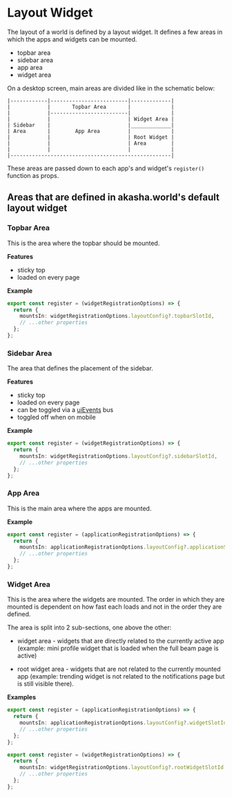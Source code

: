 # Layout Widget

The layout of a world is defined by a layout widget. It defines a few areas in which the apps and widgets can be mounted.

- topbar area
- sidebar area
- app area
- widget area

On a desktop screen, main areas are divided like in the schematic below:

```
|------------|-------------------------|-------------|
|            |       Topbar Area       |             |
|            |-------------------------|             |
|            |                         | Widget Area |
| Sidebar    |                         |_____________|
| Area       |        App Area         |             |
|            |                         | Root Widget |
|            |                         | Area        |
|            |                         |             |
|----------------------------------------------------|
```

These areas are passed down to each app's and widget's `register()` function as props.

## Areas that are defined in akasha.world's default layout widget

### Topbar Area

This is the area where the topbar should be mounted.

**Features**

- sticky top
- loaded on every page

**Example**

```ts title="Creating a new topbar widget"
export const register = (widgetRegistrationOptions) => {
  return {
    mountsIn: widgetRegistrationOptions.layoutConfig?.topbarSlotId,
    // ...other properties
  };
};
```

### Sidebar Area

The area that defines the placement of the sidebar.

**Features**

- sticky top
- loaded on every page
- can be toggled via a [uiEvents](./ui-event-bus.md) bus
- toggled off when on mobile

**Example**

```ts title="Creating a new sidebar widget"
export const register = (widgetRegistrationOptions) => {
  return {
    mountsIn: widgetRegistrationOptions.layoutConfig?.sidebarSlotId,
    // ...other properties
  };
};
```

### App Area

This is the main area where the apps are mounted.

**Example**

```ts title="Mounting an app in the app area"
export const register = (applicationRegistrationOptions) => {
  return {
    mountsIn: applicationRegistrationOptions.layoutConfig?.applicationSlotId,
    // ...other properties
  };
};
```

### Widget Area

This is the area where the widgets are mounted. The order in which they are mounted is dependent on how fast each loads and not in the order they are defined.

The area is split into 2 sub-sections, one above the other:

- widget area - widgets that are directly related to the currently active app (example: mini profile widget that is loaded when the full beam page is active)

- root widget area - widgets that are not related to the currently mounted app (example: trending widget is not related to the notifications page but is still visible there).

**Examples**

```ts title="Mounting a widget in the widget area"
export const register = (applicationRegistrationOptions) => {
  return {
    mountsIn: applicationRegistrationOptions.layoutConfig?.widgetSlotId,
    // ...other properties
  };
};
```

```ts title="Mounting a widget in the root widget area"
export const register = (widgetRegistrationOptions) => {
  return {
    mountsIn: widgetRegistrationOptions.layoutConfig?.rootWidgetSlotId,
    // ...other properties
  };
};
```
